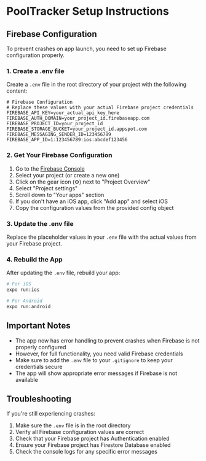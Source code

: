 # PoolTracker Setup Instructions

## Firebase Configuration

To prevent crashes on app launch, you need to set up Firebase configuration properly.

### 1. Create a .env file

Create a `.env` file in the root directory of your project with the following content:

```
# Firebase Configuration
# Replace these values with your actual Firebase project credentials
FIREBASE_API_KEY=your_actual_api_key_here
FIREBASE_AUTH_DOMAIN=your_project_id.firebaseapp.com
FIREBASE_PROJECT_ID=your_project_id
FIREBASE_STORAGE_BUCKET=your_project_id.appspot.com
FIREBASE_MESSAGING_SENDER_ID=123456789
FIREBASE_APP_ID=1:123456789:ios:abcdef123456
```

### 2. Get Your Firebase Configuration

1. Go to the [Firebase Console](https://console.firebase.google.com/)
2. Select your project (or create a new one)
3. Click on the gear icon (⚙️) next to "Project Overview"
4. Select "Project settings"
5. Scroll down to "Your apps" section
6. If you don't have an iOS app, click "Add app" and select iOS
7. Copy the configuration values from the provided config object

### 3. Update the .env file

Replace the placeholder values in your `.env` file with the actual values from your Firebase project.

### 4. Rebuild the App

After updating the `.env` file, rebuild your app:

```bash
# For iOS
expo run:ios

# For Android
expo run:android
```

## Important Notes

- The app now has error handling to prevent crashes when Firebase is not properly configured
- However, for full functionality, you need valid Firebase credentials
- Make sure to add the `.env` file to your `.gitignore` to keep your credentials secure
- The app will show appropriate error messages if Firebase is not available

## Troubleshooting

If you're still experiencing crashes:

1. Make sure the `.env` file is in the root directory
2. Verify all Firebase configuration values are correct
3. Check that your Firebase project has Authentication enabled
4. Ensure your Firebase project has Firestore Database enabled
5. Check the console logs for any specific error messages 